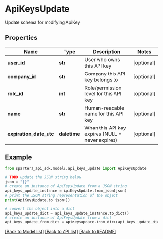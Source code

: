 # ApiKeysUpdate

Update schema for modifying ApiKey

## Properties

Name | Type | Description | Notes
------------ | ------------- | ------------- | -------------
**user_id** | **str** | User who owns this API key | [optional] 
**company_id** | **str** | Company this API key belongs to | [optional] 
**role_id** | **int** | Role/permission level for this API key | [optional] 
**name** | **str** | Human-readable name for this API key | [optional] 
**expiration_date_utc** | **datetime** | When this API key expires (NULL &#x3D; never expires) | [optional] 

## Example

```python
from spartera_api_sdk.models.api_keys_update import ApiKeysUpdate

# TODO update the JSON string below
json = "{}"
# create an instance of ApiKeysUpdate from a JSON string
api_keys_update_instance = ApiKeysUpdate.from_json(json)
# print the JSON string representation of the object
print(ApiKeysUpdate.to_json())

# convert the object into a dict
api_keys_update_dict = api_keys_update_instance.to_dict()
# create an instance of ApiKeysUpdate from a dict
api_keys_update_from_dict = ApiKeysUpdate.from_dict(api_keys_update_dict)
```
[[Back to Model list]](../README.md#documentation-for-models) [[Back to API list]](../README.md#documentation-for-api-endpoints) [[Back to README]](../README.md)


